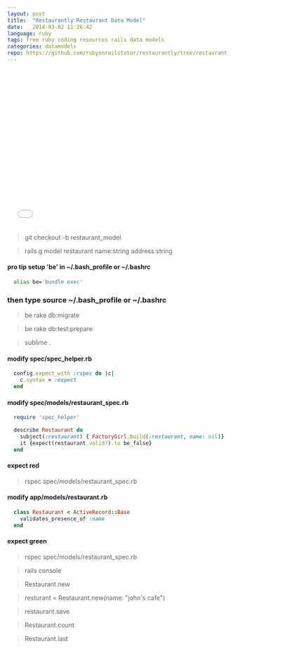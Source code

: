 ```yaml
---
layout: post
title:  "Restaurantly Restaurant Data Model"
date:   2014-03-02 11:26:42
language: ruby
tags: free ruby coding resources rails data models
categories: datamodels
repo: https://github.com/rubyonrailstutor/restaurantly/tree/restaurant_model
---
```



<iframe width="640" height="360" src="//www.youtube.com/embed/9yxyw0SMMCs?vq=hd1080" frameborder="0" allowfullscreen></iframe>

> git checkout -b restaurant_model

> rails g model restaurant name:string address:string 

#### pro tip setup 'be' in ~/.bash_profile or ~/.bashrc

~~~ sh
  alias be='bundle exec'
~~~ 

### then type source ~/.bash_profile or ~/.bashrc

> be rake db:migrate

> be rake db:test:prepare

> sublime .

#### modify spec/spec_helper.rb

~~~ ruby
  config.expect_with :rspec do |c|
    c.syntax = :expect
  end
~~~ 

#### modify spec/models/restaurant_spec.rb

~~~ ruby
  require 'spec_helper'

  describe Restaurant do
    subject(:restaurant) { FactoryGirl.build(:restaurant, name: nil)}
    it {expect(restaurant.valid?).to be_false}
  end
~~~ 

#### expect red

> rspec spec/models/restaurant_spec.rb

#### modify app/models/restaurant.rb

~~~ ruby
  class Restaurant < ActiveRecord::Base
    validates_presence_of :name
  end
~~~ 

#### expect green

> rspec spec/models/restaurant_spec.rb

> rails console

> Restaurant.new

> resturant = Restaurant.new(name: "john's cafe")

> restaurant.save

> Restaurant.count

> Restaurant.last
